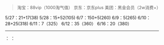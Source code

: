 > 淘宝：88vip（1000淘气值）
> 京东：京东plus
> 美团：黑金会员（2w消费+）

5/27：21+17(38)
5/28：15+52(105)
6/7：150+5(260)
6/9：5(265)
6/10：28+25(318)
6/11：7（325）
6/12：35（360）
6/16：20（380）

---
：
：

